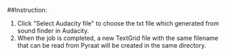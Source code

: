 ##Instruction:

1. Click "Select Audacity file" to choose the txt file which generated from sound finder in Audacity.
2. When the job is completed, a new TextGrid file with the same filename that can be read from Pyraat will be created in the same directory.
